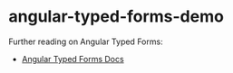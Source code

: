 # angular-typed-forms-demo

Further reading on Angular Typed Forms:

- [Angular Typed Forms Docs](https://angular.io/guide/typed-forms)
